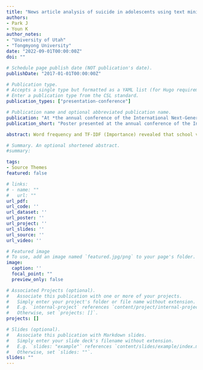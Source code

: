 ```yaml
---
title: "News article analysis of suicide in adolescents using text mining"
authors:
- Park J
- Youn K
author_notes:
- "University of Utah"
- "Tongmyong University"
date: "2022-09-01T00:00:00Z"
doi: ""

# Schedule page publish date (NOT publication's date).
publishDate: "2017-01-01T00:00:00Z"

# Publication type.
# Accepts a single type but formatted as a YAML list (for Hugo requirements).
# Enter a publication type from the CSL standard.
publication_types: ["presentation-conference"]

# Publication name and optional abbreviated publication name.
publication: "At *the annual conference of the International Next-Generation Convergence Technology Association*"
publication_short: "Poster presented at the annual conference of the International Next-Generation Convergence Technology Association in Busan, South Korea"

abstract: Word frequency and TF-IDF (Importance) revealed that school violence was the key suicidal factor in adolescents. The surrounding causes were parents, smartphone addiction, school policies, etc., indicating indirect influences.

# Summary. An optional shortened abstract.
#summary:

tags:
- Source Themes
featured: false

# links:
# - name: ""
#   url: ""
url_pdf: 
url_code: ''
url_dataset: ''
url_poster: ''
url_project: ''
url_slides: ''
url_source: ''
url_video: ''

# Featured image
# To use, add an image named `featured.jpg/png` to your page's folder. 
image:
  caption: ''
  focal_point: ""
  preview_only: false

# Associated Projects (optional).
#   Associate this publication with one or more of your projects.
#   Simply enter your project's folder or file name without extension.
#   E.g. `internal-project` references `content/project/internal-project/index.md`.
#   Otherwise, set `projects: []`.
projects: []

# Slides (optional).
#   Associate this publication with Markdown slides.
#   Simply enter your slide deck's filename without extension.
#   E.g. `slides: "example"` references `content/slides/example/index.md`.
#   Otherwise, set `slides: ""`.
slides: ""
---
```




